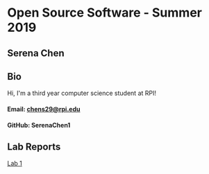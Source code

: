 # Open Source Software - Summer 2019
## Serena Chen

## Bio
Hi, I'm a third year computer science student at RPI!
#### Email: chens29@rpi.edu
#### GitHub: SerenaChen1


## Lab Reports
[Lab 1](labs/lab-01/report.md)
